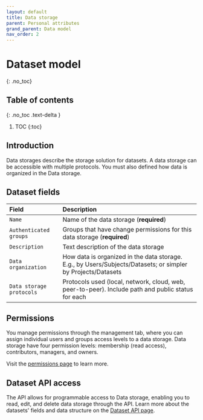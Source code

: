 ```yaml
---
layout: default
title: Data storage
parent: Personal attributes
grand_parent: Data model
nav_order: 2
---
```


# Dataset model
{: .no_toc}

## Table of contents
{: .no_toc .text-delta }

1. TOC
{:toc}

## Introduction 

Data storages describe the storage solution for datasets. A data storage can be accessible with multiple protocols. You must also defined how data is organized in the Data storage.

## Dataset fields

| Field                | Description |
|:---------------------|:------------|
| `Name`                 | Name of the data storage (**required**) |
| `Authenticated groups` | Groups that have change permissions for this data storage (**required**) |
| `Description`          | Text description of the data storage |
| `Data organization`    | How data is organized in the data storage. E.g., by Users/Subjects/Datasets; or simpler by Projects/Datasets |
| `Data storage protocols` | Protocols used (local, network, cloud, web, peer-to-peer). Include path and public status for each |

## Permissions

You manage permissions through the management tab, where you can assign individual users and groups access levels to a data storage. Data storage have four permission levels: membership (read access), contributors, managers, and owners.

Visit the [permissions page]({{"datamodel/permission}}) to learn more. 

## Dataset API access

The API allows for programmable access to Data storage, enabling you to read, edit, and delete data storage through the API. Learn more about the datasets' fields and data structure on the [Dataset API page]({{"api/personal_attributes/datastorage/"|absolute_url}}). 
